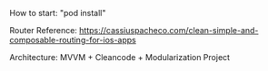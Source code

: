 How to start: "pod install"

Router Reference: https://cassiuspacheco.com/clean-simple-and-composable-routing-for-ios-apps

Architecture: MVVM + Cleancode + Modularization Project
